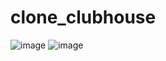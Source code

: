 # clone_clubhouse
![image](https://user-images.githubusercontent.com/43126867/163981268-fb44d4d5-8d8b-4022-90eb-c5052315c547.png)
![image](https://user-images.githubusercontent.com/43126867/163981284-1dcba40e-e36a-4cdb-b4fa-8df9ba20d364.png)

